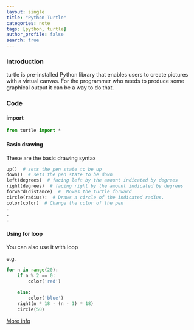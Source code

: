 ```yaml
---
layout: single
title: "Python Turtle"
categories: note
tags: [python, turtle]
author_profile: false
search: true
---
```


### Introduction

turtle is pre-installed Python library that enables users to create pictures with a virtual canvas.
For the programmer who needs to produce some graphical output it can be a way to do that.

### Code

#### import

```python
from turtle import *
```

#### Basic drawing

These are the basic drawing syntax

```python
up()  # sets the pen state to be up
down()  # sets the pen state to be down
left(degrees)  # facing left by the amount indicated by degrees
right(degrees)  # facing right by the amount indicated by degrees
forward(distance)  #  Moves the turtle forward
circle(radius):  # Draws a circle of the indicated radius.
color(color)  # Change the color of the pen
.
.
.
```

#### Using for loop

You can also use it with loop

e.g.

```python
for n in range(20):
    if n % 2 == 0:
        color('red')

    else:
        color('blue')
    right(n * 18 - (n - 1) * 18)
    circle(50)
```

[More info](https://docs.python.org/3/library/turtle.html)
